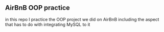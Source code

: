 ## AirBnB OOP practice
in this repo I practice the OOP project we did on AirBnB including the aspect that has to do with integrating MySQL to it